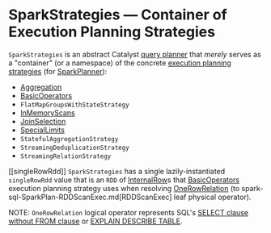 # SparkStrategies &mdash; Container of Execution Planning Strategies

`SparkStrategies` is an abstract Catalyst [query planner](../catalyst/QueryPlanner.md) that _merely_ serves as a "container" (or a namespace) of the concrete [execution planning strategies](SparkStrategy.md) (for [SparkPlanner](../SparkPlanner.md)):

* [Aggregation](Aggregation.md)
* [BasicOperators](BasicOperators.md)
* `FlatMapGroupsWithStateStrategy`
* [InMemoryScans](InMemoryScans.md)
* [JoinSelection](JoinSelection.md)
* [SpecialLimits](SpecialLimits.md)
* `StatefulAggregationStrategy`
* `StreamingDeduplicationStrategy`
* `StreamingRelationStrategy`

[[singleRowRdd]]
`SparkStrategies` has a single lazily-instantiated `singleRowRdd` value that is an `RDD` of [InternalRow](../InternalRow.md)s that [BasicOperators](BasicOperators.md) execution planning strategy uses when resolving [OneRowRelation](BasicOperators.md#OneRowRelation) (to spark-sql-SparkPlan-RDDScanExec.md[RDDScanExec] leaf physical operator).

NOTE: `OneRowRelation` logical operator represents SQL's [SELECT clause without FROM clause](../sql/AstBuilder.md#visitQuerySpecification) or [EXPLAIN DESCRIBE TABLE](../sql/AstBuilder.md#visitExplain).
